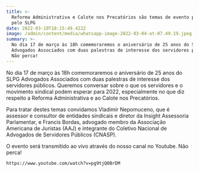 ```yaml
---
title: >-
  Reforma Administrativa e Calote nos Precatórios são temas de evento promovido
  pelo SLPG
date: 2022-03-10T18:15:49.422Z
image: /admin/content/media/whatsapp-image-2022-03-04-at-07.49.19.jpeg
summary: >-
  No dia 17 de março às 18h comemoraremos o aniversário de 25 anos do SLPG
  Advogados Associados com duas palestras de interesse dos servidores públicos.
  Não perca!
---
```

No dia 17 de março às 18h comemoraremos o aniversário de 25 anos do SLPG Advogados Associados com duas palestras de interesse dos servidores públicos. Queremos conversar sobre o que os servidores e o movimento sindical podem esperar para 2022, especialmente no que diz respeito a Reforma Administrativa e ao Calote nos Precatórios.

Para tratar destes temas convidamos Vladimir Nepomuceno, que é assessor e consultor de entidades sindicais e diretor da Insight Assessoria Parlamentar, e Francis Bordas, advogado membro da Associação Americana de Juristas (AAJ) e integrante do Coletivo Nacional de Advogados de Servidores Públicos (CNASP).

O evento será transmitido ao vivo através do nosso canal no Youtube. Não perca!

```youtube
https://www.youtube.com/watch?v=pg9tjQ0BrDM
```
